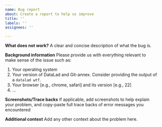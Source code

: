 ```yaml
---
name: Bug report
about: Create a report to help us improve
title: ''
labels: ''
assignees: ''

---
```


**What does not work?**
A clear and concise description of what the bug is.

**Background information**
Please provide us with everything relevant to make sense of the issue such as:
1. Your operating system
2. Your version of DataLad and Git-annex. Consider providing the output of a ``datalad wtf``.
3. Your browser [e.g., chrome, safari] and its version [e.g., 22]
4. ...

**Screenshots/Trace backs**
If applicable, add screenshots to help explain your problem, and copy-paste full trace backs of error messages you encountered

**Additional context**
Add any other context about the problem here.
